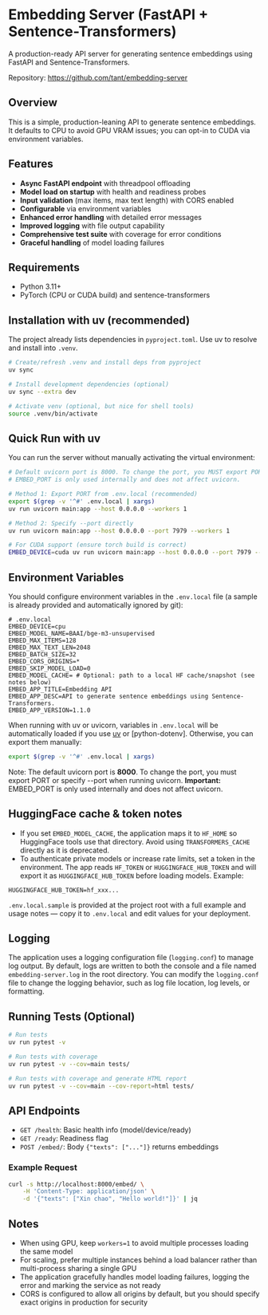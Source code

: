 # Embedding Server (FastAPI + Sentence-Transformers)

A production-ready API server for generating sentence embeddings using FastAPI and Sentence-Transformers.

Repository: https://github.com/tant/embedding-server

## Overview

This is a simple, production-leaning API to generate sentence embeddings. It defaults to CPU to avoid GPU VRAM issues; you can opt-in to CUDA via environment variables.

## Features

- **Async FastAPI endpoint** with threadpool offloading
- **Model load on startup** with health and readiness probes
- **Input validation** (max items, max text length) with CORS enabled
- **Configurable** via environment variables
- **Enhanced error handling** with detailed error messages
- **Improved logging** with file output capability
- **Comprehensive test suite** with coverage for error conditions
- **Graceful handling** of model loading failures

## Requirements

- Python 3.11+
- PyTorch (CPU or CUDA build) and sentence-transformers

## Installation with uv (recommended)

The project already lists dependencies in `pyproject.toml`. Use uv to resolve and install into `.venv`.

```bash
# Create/refresh .venv and install deps from pyproject
uv sync

# Install development dependencies (optional)
uv sync --extra dev

# Activate venv (optional, but nice for shell tools)
source .venv/bin/activate
```

## Quick Run with uv

You can run the server without manually activating the virtual environment:

```bash
# Default uvicorn port is 8000. To change the port, you MUST export PORT or specify --port when running uvicorn.
# EMBED_PORT is only used internally and does not affect uvicorn.

# Method 1: Export PORT from .env.local (recommended)
export $(grep -v '^#' .env.local | xargs)
uv run uvicorn main:app --host 0.0.0.0 --workers 1

# Method 2: Specify --port directly
uv run uvicorn main:app --host 0.0.0.0 --port 7979 --workers 1

# For CUDA support (ensure torch build is correct)
EMBED_DEVICE=cuda uv run uvicorn main:app --host 0.0.0.0 --port 7979 --workers 1
```

## Environment Variables

You should configure environment variables in the `.env.local` file (a sample is already provided and automatically ignored by git):

```env
# .env.local
EMBED_DEVICE=cpu
EMBED_MODEL_NAME=BAAI/bge-m3-unsupervised
EMBED_MAX_ITEMS=128
EMBED_MAX_TEXT_LEN=2048
EMBED_BATCH_SIZE=32
EMBED_CORS_ORIGINS=*
EMBED_SKIP_MODEL_LOAD=0
EMBED_MODEL_CACHE= # Optional: path to a local HF cache/snapshot (see notes below)
EMBED_APP_TITLE=Embedding API
EMBED_APP_DESC=API to generate sentence embeddings using Sentence-Transformers.
EMBED_APP_VERSION=1.1.0
```

When running with uv or uvicorn, variables in `.env.local` will be automatically loaded if you use [uv](https://github.com/astral-sh/uv) or [python-dotenv]. Otherwise, you can export them manually:

```bash
export $(grep -v '^#' .env.local | xargs)
```

Note: The default uvicorn port is **8000**. To change the port, you must export PORT or specify --port when running uvicorn. 
**Important:** EMBED_PORT is only used internally and does not affect uvicorn.

HuggingFace cache & token notes
--------------------------------
- If you set `EMBED_MODEL_CACHE`, the application maps it to `HF_HOME` so HuggingFace tools use that directory. Avoid using `TRANSFORMERS_CACHE` directly as it is deprecated.
- To authenticate private models or increase rate limits, set a token in the environment. The app reads `HF_TOKEN` or `HUGGINGFACE_HUB_TOKEN` and will export it as `HUGGINGFACE_HUB_TOKEN` before loading models. Example:

```env
HUGGINGFACE_HUB_TOKEN=hf_xxx...
```

`.env.local.sample` is provided at the project root with a full example and usage notes — copy it to `.env.local` and edit values for your deployment.

## Logging

The application uses a logging configuration file (`logging.conf`) to manage log output. By default, logs are written to both the console and a file named `embedding-server.log` in the root directory. You can modify the `logging.conf` file to change the logging behavior, such as log file location, log levels, or formatting.

## Running Tests (Optional)

```bash
# Run tests
uv run pytest -v

# Run tests with coverage
uv run pytest -v --cov=main tests/

# Run tests with coverage and generate HTML report
uv run pytest -v --cov=main --cov-report=html tests/
```

## API Endpoints

- `GET /health`: Basic health info (model/device/ready)
- `GET /ready`: Readiness flag
- `POST /embed/`: Body `{"texts": ["..."]}` returns embeddings

### Example Request

```bash
curl -s http://localhost:8000/embed/ \
    -H 'Content-Type: application/json' \
    -d '{"texts": ["Xin chao", "Hello world!"]}' | jq
```

## Notes

- When using GPU, keep `workers=1` to avoid multiple processes loading the same model
- For scaling, prefer multiple instances behind a load balancer rather than multi-process sharing a single GPU
- The application gracefully handles model loading failures, logging the error and marking the service as not ready
- CORS is configured to allow all origins by default, but you should specify exact origins in production for security
